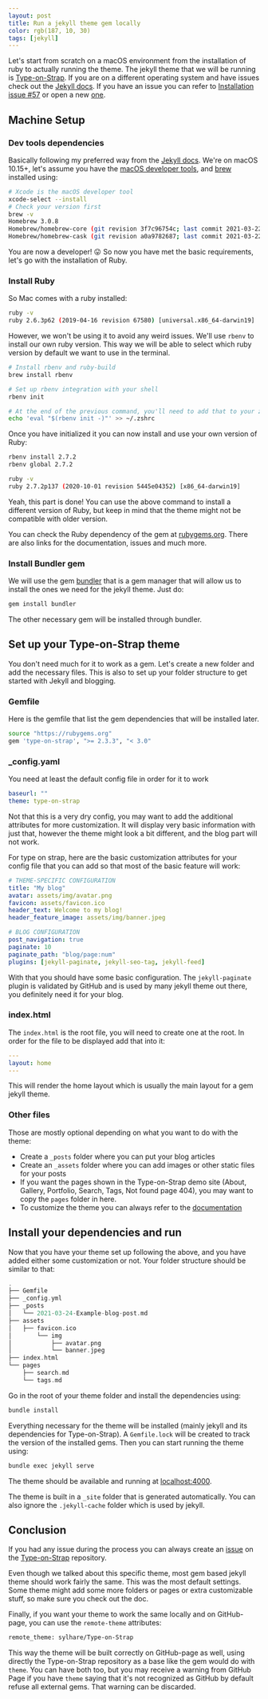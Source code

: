 ```yaml
---
layout: post
title: Run a jekyll theme gem locally
color: rgb(187, 10, 30)
tags: [jekyll]
---
```


Let's start from scratch on a macOS environment from the installation of ruby to actually running the theme.
The jekyll theme that we will be running is [Type-on-Strap](https://github.com/sylhare/Type-on-Strap).
If you are on a different operating system and have issues check out the [Jekyll docs](https://jekyllrb.com/docs/installation/).
If you have an issue you can refer to [Installation issue #57](https://github.com/sylhare/Type-on-Strap/issues/57) or open a new [one](https://github.com/sylhare/Type-on-Strap/issues/new/choose).

## Machine Setup

### Dev tools dependencies

Basically following my preferred way from the [Jekyll docs](https://jekyllrb.com/docs/installation/).
We're on macOS 10.15+, let's assume you have the [macOS developer tools](https://developer.apple.com/xcode/), and [brew](https://brew.sh/) installed using:

```bash
# Xcode is the macOS developer tool
xcode-select --install
# Check your version first
brew -v
Homebrew 3.0.8
Homebrew/homebrew-core (git revision 3f7c96754c; last commit 2021-03-22)
Homebrew/homebrew-cask (git revision a0a9782687; last commit 2021-03-22)
```

You are now a developer! 😛
So now you have met the basic requirements, let's go with the installation of Ruby. 

### Install Ruby
So Mac comes with a ruby installed:

```bash
ruby -v
ruby 2.6.3p62 (2019-04-16 revision 67580) [universal.x86_64-darwin19]
```

However, we won't be using it to avoid any weird issues. We'll use `rbenv` to install our own ruby version. 
This way we will be able to select which ruby version by default we want to use in the terminal.

```bash
# Install rbenv and ruby-build
brew install rbenv

# Set up rbenv integration with your shell
rbenv init

# At the end of the previous command, you'll need to add that to your zshrc
echo 'eval "$(rbenv init -)"' >> ~/.zshrc
```

Once you have initialized it you can now install and use your own version of Ruby:

```bash
rbenv install 2.7.2
rbenv global 2.7.2

ruby -v
ruby 2.7.2p137 (2020-10-01 revision 5445e04352) [x86_64-darwin19]
```

Yeah, this part is done! You can use the above command to install a different version of Ruby, 
but keep in mind that the theme might not be compatible with older version. 

You can check the Ruby dependency of the gem at [rubygems.org](https://rubygems.org/gems/type-on-strap/).
There are also links for the documentation, issues and much more.

### Install Bundler gem

We will use the gem [bundler](https://bundler.io/) that is a gem manager that will allow us to install the ones we need for the jekyll theme.
Just do:

```bash
gem install bundler
```

The other necessary gem will be installed through bundler.

## Set up your Type-on-Strap theme

You don't need much for it to work as a gem.
Let's create a new folder and add the necessary files.
This is also to set up your folder structure to get started with Jekyll and blogging.

### Gemfile

Here is the gemfile that list the gem dependencies that will be installed later.

```bash
source "https://rubygems.org"
gem 'type-on-strap', ">= 2.3.3", "< 3.0"
```

### _config.yaml

You need at least the default config file in order for it to work

```yaml
baseurl: ""
theme: type-on-strap
```

Not that this is a very dry config, you may want to add the additional attributes for more customization.
It will display very basic information with just that, however the theme might look a bit different, and the blog part will not work. 

For type on strap, here are the basic customization attributes for your config file that you can add
so that most of the basic feature will work:

```yaml
# THEME-SPECIFIC CONFIGURATION
title: "My blog"
avatar: assets/img/avatar.png
favicon: assets/favicon.ico
header_text: Welcome to my blog!
header_feature_image: assets/img/banner.jpeg

# BLOG CONFIGURATION
post_navigation: true
paginate: 10
paginate_path: "blog/page:num"
plugins: [jekyll-paginate, jekyll-seo-tag, jekyll-feed]
```

With that you should have some basic configuration. 
The `jekyll-paginate` plugin is validated by GitHub and is used by many jekyll theme out there, you definitely need it for your blog.  

### index.html

The `index.html` is the root file, you will need to create one at the root.
In order for the file to be displayed add that into it:

```yaml
---
layout: home
---
```

This will render the home layout which is usually the main layout for a gem jekyll theme.

### Other files

Those are mostly optional depending on what you want to do with the theme:

- Create a `_posts` folder where you can put your blog articles
- Create an `_assets` folder where you can add images or other static files for your posts  
- If you want the pages shown in the Type-on-Strap demo site (About, Gallery, Portfolio, Search, Tags, Not found page 404),
you may want to copy the `pages` folder in here.
- To customize the theme you can always refer to the [documentation](https://github.com/sylhare/Type-on-Strap#configure-type-on-strap-)

## Install your dependencies and run

Now that you have your theme set up following the above, and you have added either some customization or not. 
Your folder structure should be similar to that:

```groovy
.
├── Gemfile
├── _config.yml
├── _posts
│   └── 2021-03-24-Example-blog-post.md
├── assets
│   ├── favicon.ico
│       └── img
│           ├── avatar.png
│           └── banner.jpeg
├── index.html
└── pages
    ├── search.md
    └── tags.md
```

Go in the root of your theme folder and install the dependencies using:

```bash
bundle install
```

Everything necessary for the theme will be installed (mainly jekyll and its dependencies for Type-on-Strap).
A `Gemfile.lock` will be created to track the version of the installed gems.
Then you can start running the theme using:

```bash
bundle exec jekyll serve
```

The theme should be available and running at [localhost:4000](http://localhost:4000).

The theme is built in a `_site` folder that is generated automatically. 
You can also ignore the `.jekyll-cache` folder which is used by jekyll.

## Conclusion

If you had any issue during the process you can always create an [issue](https://github.com/sylhare/Type-on-Strap/issues/new/choose) on the [Type-on-Strap](https://github.com/sylhare/Type-on-Strap) repository.

Even though we talked about this specific theme, most gem based jekyll theme should work fairly the same. This was the most default settings.
Some theme might add some more folders or pages or extra customizable stuff, so make sure you check out the doc.

Finally, if you want your theme to work the same locally and on GitHub-page, you can use the `remote-theme` attributes:

```bash
remote_theme: sylhare/Type-on-Strap
```

This way the theme will be built correctly on GitHub-page as well, using directly the Type-on-Strap repository as a base like the gem would do with `theme`.
You can have both too, but you may receive a warning from GitHub Page if you have `theme` saying that it's not recognized as GitHub by default refuse all external gems.
That warning can be discarded.
